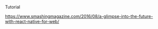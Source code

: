 Tutorial

https://www.smashingmagazine.com/2016/08/a-glimpse-into-the-future-with-react-native-for-web/
